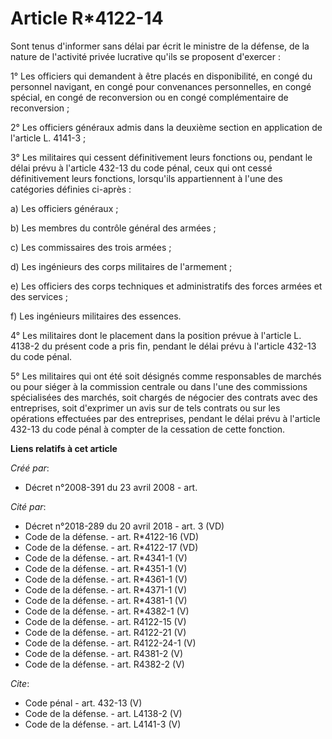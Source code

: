 # Article R*4122-14

Sont tenus d'informer sans délai par écrit le ministre de la défense, de la nature de l'activité privée lucrative qu'ils se
proposent d'exercer : 

1° Les officiers qui demandent à être placés en disponibilité, en congé du personnel navigant, en congé pour convenances
personnelles, en congé spécial, en congé de reconversion ou en congé complémentaire de reconversion ; 

2° Les officiers généraux admis dans la deuxième section en application de l'article L. 4141-3 ; 

3° Les militaires qui cessent définitivement leurs fonctions ou, pendant le délai prévu à l'article 432-13 du code pénal,
ceux qui ont cessé définitivement leurs fonctions, lorsqu'ils appartiennent à l'une des catégories définies ci-après : 

a) Les officiers généraux ; 

b) Les membres du contrôle général des armées ; 

c) Les commissaires des trois armées ; 

d) Les ingénieurs des corps militaires de l'armement ; 

e) Les officiers des corps techniques et administratifs des forces armées et des services ; 

f) Les ingénieurs militaires des essences. 

4° Les militaires dont le placement dans la position prévue à l'article L. 4138-2 du présent code a pris fin, pendant le
délai prévu à l'article 432-13 du code pénal. 

5° Les militaires qui ont été soit désignés comme responsables de marchés ou pour siéger à la commission centrale ou dans
l'une des commissions spécialisées des marchés, soit chargés de négocier des contrats avec des entreprises, soit d'exprimer
un avis sur de tels contrats ou sur les opérations effectuées par des entreprises, pendant le délai prévu à l'article 432-13
du code pénal à compter de la cessation de cette fonction.

**Liens relatifs à cet article**

_Créé par_:

  - Décret n°2008-391 du 23 avril 2008 - art.

_Cité par_:

  - Décret n°2018-289 du 20 avril 2018 - art. 3 (VD)
  - Code de la défense. - art. R*4122-16 (VD)
  - Code de la défense. - art. R*4122-17 (VD)
  - Code de la défense. - art. R*4341-1 (V)
  - Code de la défense. - art. R*4351-1 (V)
  - Code de la défense. - art. R*4361-1 (V)
  - Code de la défense. - art. R*4371-1 (V)
  - Code de la défense. - art. R*4381-1 (V)
  - Code de la défense. - art. R*4382-1 (V)
  - Code de la défense. - art. R4122-15 (V)
  - Code de la défense. - art. R4122-21 (V)
  - Code de la défense. - art. R4122-24-1 (V)
  - Code de la défense. - art. R4381-2 (V)
  - Code de la défense. - art. R4382-2 (V)

_Cite_:

  - Code pénal - art. 432-13 (V)
  - Code de la défense. - art. L4138-2 (V)
  - Code de la défense. - art. L4141-3 (V)
